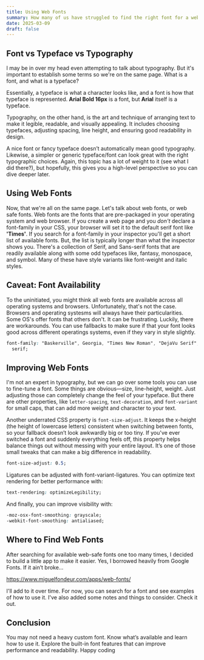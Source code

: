 ```yaml
---
title: Using Web Fonts
summary: How many of us have struggled to find the right font for a web project? Our first instinct is to use a custom font via a CDN or self-host it. We overlook web-safe fonts because we usually don't know what's available. But what if you could have the performance benefits without compromising style (too much)? Let's talk about it.
date: 2025-03-09
draft: false
---
```


<h2>Font vs Typeface vs Typography</h2>
<p>
    I may be in over my head even attempting to talk about typography. But it's important to establish some terms so we're on the same page. What is a font, and what is a typeface?
</p>
<p>
    Essentially, a typeface is what a character looks like, and a font is how that typeface is represented. <strong>Arial Bold 16px</strong> is a font, but <strong>Arial</strong> itself is a typeface.
</p>
<p>
    Typography, on the other hand, is the art and technique of arranging text to make it legible, readable, and visually appealing. It includes choosing typefaces, adjusting spacing, line height, and ensuring good readability in design.
</p>
<p>
    A nice font or fancy typeface doesn’t automatically mean good typography. Likewise, a simpler or generic typeface/font can look great with the right typographic choices. Again, this topic has a lot of weight to it (see what I did there?), but hopefully, this gives you a high-level perspective so you can dive deeper later.
</p>

<h2>Using Web Fonts</h2>
<p>
    Now, that we're all on the same page. Let's talk about web fonts, or web safe fonts. Web fonts are the fonts that are pre-packaged in your operating system and web browser. If you create a web page and you <em>don't</em> declare a font-family in your CSS, your browser will set it to the default serif font like <strong>'Times'</strong>. If you search for a font-family in your inspector you'll get a short list of available fonts. But, the list is typically longer than what the inspector shows you. There's a collection of Serif, and Sans-serif fonts that are readily available along with some odd typefaces like, fantasy, monospace, and symbol. Many of these have style variants like font-weight and italic styles.
</p>

<h2>Caveat: Font Availability</h2>
<p>
    To the uninitiated, you might think all web fonts are available across all operating systems and browsers. Unfortunately, that's not the case. Browsers and operating systesms will always have their particularities. Some OS's offer fonts that others don't. It can be frustrating. Luckily, there are workarounds. You can use fallbacks to make sure if that your font looks good across different operatings systems, even if they vary in style slightly.  
</p>

```css
font-family: "Baskerville", Georgia, "Times New Roman", "DejaVu Serif", Times,
  serif;
```

<h2>Improving Web Fonts</h2>
<p>
    I'm not an expert in typography, but we can go over some tools you can use to fine-tune a font. Some things are obvious—size, line-height, weight. Just adjusting those can completely change the feel of your typeface. But there are other properties, like <code>letter-spacing</code>, <code>text-decoration</code>, and <code>font-variant</code> for small caps, that can add more weight and character to your text.
</p>
<p>
    Another underrated CSS property is <code>font-size-adjust</code>. It keeps the x-height (the height of lowercase letters) consistent when switching between fonts, so your fallback doesn’t look awkwardly big or too tiny. If you've ever switched a font and suddenly everything feels off, this property helps balance things out without messing with your entire layout. It’s one of those small tweaks that can make a big difference in readability.
</p>

```css
font-size-adjust: 0.5;
```

<p>
    Ligatures can be adjusted with font-variant-ligatures. You can optimize text rendering for better performance with:
</p>

```css
text-rendering: optimizeLegibility;
```

<p>
    And finally, you can improve visibility with:
</p>

```css
-moz-osx-font-smoothing: grayscale;
-webkit-font-smoothing: antialiased;
```

<h2>Where to Find Web Fonts</h2>
<p>
    After searching for available web-safe fonts one too many times, I decided to build a little app to make it easier. Yes, I borrowed heavily from Google Fonts. If it ain’t broke…
</p>
<p>
    <a href="https://www.miguelfondeur.com/apps/web-fonts/" title="open web safe fonts app" target="_blank">https://www.miguelfondeur.com/apps/web-fonts/</a>
</p>
<p>I'll add to it over time. For now, you can search for a font and see examples of how to use it. I've also added some notes and things to consider. Check it out.</p>

<h2>Conclusion</h2>
<p>
    You may not need a heavy custom font. Know what’s available and learn how to use it. Explore the built-in font features that can improve performance and readability. Happy coding 
</p>
